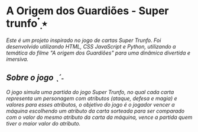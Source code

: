 # A Origem dos Guardiões - Super trunfo   ๋࣭ ⭑

<i> Este é um projeto inspirado no jogo de cartas Super Trunfo. Foi desenvolvido utilizando HTML, CSS JavaScript e Python, utilizando a temática do filme "A origem dos Guardiões" para uma dinâmica divertida e imersiva. <i> 

## Sobre o jogo ˎˊ˗

<i> O jogo simula uma partida do jogo Super Trunfo, no qual cada carta representa um personagem com atributos (ataque, defesa e magia) e valores para esses atributos, o objetivo do jogo é o jogador vencer a máquina escolhendo um atributo da carta sorteada para ser comparado com o valor do mesmo atributo da carta da máquina, vence a partida quem tiver o maior valor do atributo. <i>



